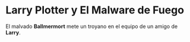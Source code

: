 # Larry Plotter y El Malware de Fuego

El malvado **Ballmermort** mete un troyano en el equipo de un amigo de **Larry**.
